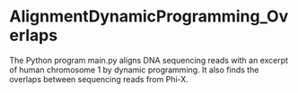 # AlignmentDynamicProgramming_Overlaps
The Python program main.py aligns DNA sequencing reads with an excerpt of human chromosome 1 by dynamic programming. It also finds the overlaps between sequencing reads from Phi-X.
